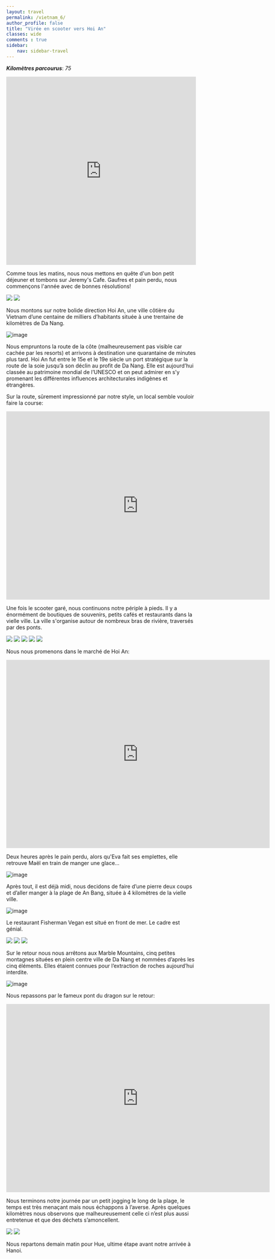 ```yaml
---
layout: travel
permalink: /vietnam_6/
author_profile: false
title: "Virée en scooter vers Hoi An"
classes: wide
comments : true
sidebar:
    nav: sidebar-travel
---
```


<!-- jQuery 1.8 or later, 33 KB -->
<script src="https://ajax.googleapis.com/ajax/libs/jquery/1.11.1/jquery.min.js"></script>

<!-- Fotorama from CDNJS, 19 KB -->
<link  href="https://cdnjs.cloudflare.com/ajax/libs/fotorama/4.6.4/fotorama.css" rel="stylesheet">
<script src="https://cdnjs.cloudflare.com/ajax/libs/fotorama/4.6.4/fotorama.js"></script>

***Kilomètres parcourus***: *75*

<iframe src="https://www.google.com/maps/d/u/0/embed?mid=1GhYNqCM-bUubrKWhQkjWQX8MSsMh8VLX" width="100%" height="500" frameBorder="0"></iframe>

<br>

Comme tous les matins, nous nous mettons en quête d'un bon petit déjeuner et tombons sur Jeremy's Cafe. Gaufres et pain perdu, nous commençons l'année avec de bonnes résolutions!

<div class="fotorama">
  <img src="https://drive.google.com/uc?id=1s0h1cRzaDCq80bDr7nrZSrjruUvUen6N">
  <img src="https://drive.google.com/uc?id=1GLLTP85WA8wz3vPcRD99Enq9CW1flhny">
</div>

Nous montons sur notre bolide direction Hoi An, une ville côtière du Vietnam d’une centaine de milliers d’habitants située à une trentaine de kilomètres de Da Nang. 

![image](https://drive.google.com/uc?id=1A3I-b9U1I2qXR0UZKmvDBy0p-E67x8UQ)

Nous empruntons la route de la côte (malheureusement pas visible car cachée par les resorts) et arrivons à destination une quarantaine de minutes plus tard. Hoi An fut entre le 15e et le 19e siècle un port stratégique sur la route de la soie jusqu’à son déclin au profit de Da Nang. Elle est aujourd’hui classée au patrimoine mondial de l’UNESCO et on peut admirer en s’y promenant les différentes influences architecturales indigènes et étrangères. 

Sur la route, sûrement impressionné par notre style, un local semble vouloir faire la course:

<iframe width="700" height="500" src="https://www.youtube.com/embed/Fhh8nU-TP9I" frameborder="0" allow="accelerometer; autoplay; encrypted-media; gyroscope; picture-in-picture" allowfullscreen></iframe>

<br>

Une fois le scooter garé, nous continuons notre périple à pieds. Il y a énormément de boutiques de souvenirs, petits cafés et restaurants dans la vielle ville. La ville s'organise autour de nombreux bras de rivière, traversés par des ponts. 

<div class="fotorama">
  <img src="https://drive.google.com/uc?id=1WPjHVopui-Sxt6m_rCa9b3bdfApVw18w">
  <img src="https://drive.google.com/uc?id=1l0grN2IhoTLQDXB7Hr4sZUhOMi_LDFXB">
  <img src="https://drive.google.com/uc?id=1c6ZGsRewdv69V0LPrijmMl9iTW39jbSu">
  <img src="https://drive.google.com/uc?id=10tiZraea8fvvDCrsznpG3NburvbkI8G8">
  <img src="https://drive.google.com/uc?id=1r_lNWg0Tik1iKUskPlOAqjK5PXyfgdW0">
</div>

Nous nous promenons dans le marché de Hoi An:

<iframe width="700" height="500" src="https://www.youtube.com/embed/vO06RQmTzws" frameborder="0" allow="accelerometer; autoplay; encrypted-media; gyroscope; picture-in-picture" allowfullscreen></iframe>

<br>

Deux heures après le pain perdu, alors qu'Eva fait ses emplettes, elle retrouve Maël en train de manger une glace...

![image](https://drive.google.com/uc?id=16DLg3cjxfDZSbA09HxWt3Qw_C8drq6SO)

Après tout, il est déjà midi, nous decidons de faire d’une pierre deux coups et d’aller manger à la plage de An Bang, située à 4 kilomètres de la vielle ville.

![image](https://drive.google.com/uc?id=15gwZ__zxIdefxay5PhQm6hLExxPlnCh2)

Le restaurant Fisherman Vegan est situé en front de mer. Le cadre est génial.

<div class="fotorama">
  <img src="https://drive.google.com/uc?id=1rcG3NmSi2ux3RUdWvPNVm-murRQWYls3">
  <img src="https://drive.google.com/uc?id=1SmtJWt4ewHF3Wy85IApehY6vGdYM3fPf">
  <img src="https://drive.google.com/uc?id=1WmadbHCGlfO7OK0RulVRbggOA9vCxDy8">
</div>

Sur le retour nous nous arrêtons aux Marble Mountains, cinq petites montagnes situées en plein centre ville de Da Nang et nommées d’après les cinq éléments. Elles étaient connues pour l’extraction de roches aujourd’hui interdite. 

![image](https://drive.google.com/uc?id=1J0ZI3khVRdH7_kZzeNCM1bjQl6RiKy-K)

Nous repassons par le fameux pont du dragon sur le retour:

<iframe width="700" height="500" src="https://www.youtube.com/embed/WoWhYZ_BEsA" frameborder="0" allow="accelerometer; autoplay; encrypted-media; gyroscope; picture-in-picture" allowfullscreen></iframe>

<br>

Nous terminons notre journée par un petit jogging le long de la plage, le temps est très menaçant mais nous échappons à l’averse. Après quelques kilomètres nous observons que malheureusement celle ci n’est plus aussi entretenue et que des déchets s’amoncellent.

<div class="fotorama">
  <img src="https://drive.google.com/uc?id=1gcmZWxWSak2tUGlETeeERR4zMKIXjizm">
  <img src="https://drive.google.com/uc?id=15sO1nk-0pmFCQ4D_AsAjYb9q5A_BZfz-">
</div>

Nous repartons demain matin pour Hue, ultime étape avant notre arrivée à Hanoi.